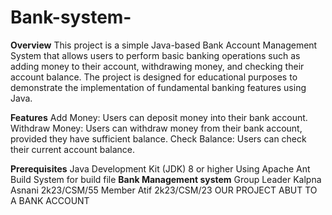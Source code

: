# Bank-system-
**Overview**
This project is a simple Java-based Bank Account Management System that allows users to perform basic banking operations such as adding money to their account, withdrawing money, and checking their account balance. The project is designed for educational purposes to demonstrate the implementation of fundamental banking features using Java.

**Features**
Add Money: Users can deposit money into their bank account.
Withdraw Money: Users can withdraw money from their bank account, provided they have sufficient balance.
Check Balance: Users can check their current account balance.


**Prerequisites**
Java Development Kit (JDK) 8 or higher
Using Apache Ant Build System for build file
**Bank Management system** 
Group Leader Kalpna Asnani  2k23/CSM/55
Member Atif 2k23/CSM/23
OUR PROJECT ABUT TO A BANK ACCOUNT 
